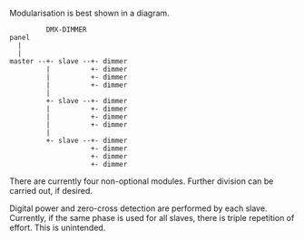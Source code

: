 Modularisation is best shown in a diagram.

             DMX-DIMMER
    panel
      |
      |
    master --+- slave --+- dimmer
             |          +- dimmer
             |          +- dimmer
             |          +- dimmer
             |
             +- slave --+- dimmer
             |          +- dimmer
             |          +- dimmer
             |          +- dimmer
             |
             +- slave --+- dimmer
                        +- dimmer
                        +- dimmer
                        +- dimmer

There are currently four non-optional modules. Further division can be
carried out, if desired.

Digital power and zero-cross detection are performed by each slave.
Currently, if the same phase is used for all slaves, there is triple
repetition of effort. This is unintended.
